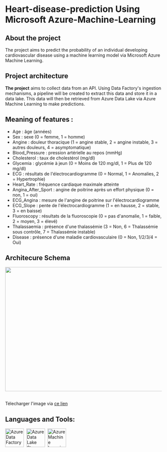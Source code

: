 # Heart-disease-prediction Using Microsoft Azure-Machine-Learning

## About the project
The project aims to predict the probability of an individual developing cardiovascular disease using a machine learning model via Microsoft Azure Machine Learning.

## Project architecture

**The project** aims to collect data from an API. Using Data Factory's ingestion mechanisms, a pipeline will be created to extract this data and store it in a data lake. This data will then be retrieved from Azure Data Lake via Azure Machine Learning to make predictions.



## Meaning of features  :
<ul>
<li>Age : âge (années)</li>
<li>Sex : sexe (0 = femme, 1 = homme)</li>
<li>Angine : douleur thoracique (1 = angine stable, 2 = angine instable, 3 = autres douleurs, 4 = asymptomatique)</li>
<li>Blood_Pressure : pression artérielle au repos (mmHg)</li>
<li>Cholesterol : taux de cholestérol (mg/dl)</li>
<li>Glycemia : glycémie à jeun (0 = Moins de 120 mg/dl, 1 = Plus de 120 mg/dl)</li>
<li>ECG : résultats de l'électrocardiogramme (0 = Normal, 1 = Anomalies, 2 = Hypertrophie)</li>
<li>Heart_Rate : fréquence cardiaque maximale atteinte</li>
<li>Angina_After_Sport : angine de poitrine après un effort physique (0 = non, 1 = oui)</li>
<li>ECG_Angina : mesure de l'angine de poitrine sur l'électrocardiogramme</li>
<li>ECG_Slope : pente de l'électrocardiogramme (1 = en hausse, 2 = stable, 3 = en baisse)</li>
<li>Fluoroscopy : résultats de la fluoroscopie (0 = pas d'anomalie, 1 = faible, 2 = moyen, 3 = élevé)</li>
<li>Thalassaemia : présence d'une thalassémie (3 = Non, 6 = Thalassémie sous contrôle, 7 = Thalassémie instable)</li>
<li>Disease : présence d'une maladie cardiovasculaire (0 = Non, 1/2/3/4 = Oui)</li>
</ul>

## Architecure Schema
<div align="center">
  <img src="https://github.com/user-attachments/assets/008c98f0-9ce2-4955-82e3-0cdfb602d655" width="600" height="400"/>
</div><br>

Télecharger l'image via [ce lien](https://github.com/user-attachments/assets/008c98f0-9ce2-4955-82e3-0cdfb602d655)

## Languages and Tools:

<div align="left">
  <img src="https://github.com/user-attachments/assets/750e201c-21e9-42b7-a18b-b98f6c2374a2" title="Azure Data Factory" alt="Azure Data Factory" width="60" height="60"/>&nbsp;
  <img src="https://github.com/user-attachments/assets/0f20c400-570e-431c-b688-20983fe1a75a" title="Azure Data Lake Storage" alt="Azure Data Lake Storage" width="60" height="60"/>&nbsp;
  <img src="https://github.com/user-attachments/assets/02118f60-f9e4-47ed-a25b-f219463324c0" title="Azure Machine Learning" alt="Azure Machine Learning" width="60" height="60"/>&nbsp;
</div>


